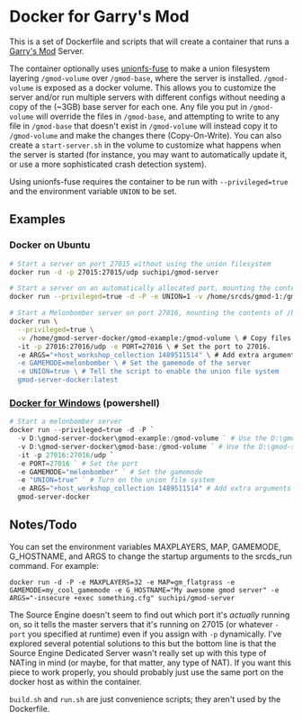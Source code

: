 # Docker for Garry's Mod
This is a set of Dockerfile and scripts that will create a container that runs a [Garry's Mod](https://gmod.facepunch.com/) Server. 

The container optionally uses [unionfs-fuse](https://github.com/rpodgorny/unionfs-fuse) to make a union filesystem layering `/gmod-volume` over `/gmod-base`, where the server is installed. 
`/gmod-volume` is exposed as a docker volume. 
This allows you to customize the server and/or run multiple servers with different configs without needing a copy of the (~3GB) base server for each one. 
Any file you put in `/gmod-volume` will override the files in `/gmod-base`, and attempting to write to any file in `/gmod-base` that doesn't exist in `/gmod-volume` will instead copy it to `/gmod-volume` and make the changes there (Copy-On-Write). 
You can also create a `start-server.sh` in the volume to customize what happens when the server is started (for instance, you may want to automatically update it, or use a more sophisticated crash detection system).

Using unionfs-fuse requires the container to be run with `--privileged=true` and the environment variable `UNION` to be set. 

## Examples
### Docker on Ubuntu
```bash
# Start a server on port 27015 without using the union filesystem
docker run -d -p 27015:27015/udp suchipi/gmod-server

# Start a server on an automatically allocated port, mounting the contents of /home/srcds/gmod-1 over the internal base
docker run --privileged=true -d -P -e UNION=1 -v /home/srcds/gmod-1:/gmod-volume suchipi/gmod-server

# Start a Melonbomber server on port 27016, mounting the contents of /home/gmod-server-docker/gmod-example over the base
docker run \
  --privileged=true \
  -v /home/gmod-server-docker/gmod-example:/gmod-volume \ # Copy files from the "gmod-example" folder to the "gmod-volume" for custom settings and addons
  -it -p 27016:27016/udp -e PORT=27016 \ # Set the port to 27016.
  -e ARGS="+host_workshop_collection 1489511514" \ # Add extra arguments to the Garry's Mod server
  -e GAMEMODE=melonbomber \ # Set the gamemode of the server
  -e UNION=true \ # Tell the script to enable the union file system
  gmod-server-docker:latest
```

### [Docker for Windows](https://docs.docker.com/docker-for-windows/) (powershell)
```powershell
# Start a melonbomber server
docker run --privileged=true -d -P `
  -v D:\gmod-server-docker\gmod-example:/gmod-volume ` # Use the D:\gmod-server-docker\gmod-example folder for files specific to this server
  -v D:\gmod-server-docker\gmod-base:/gmod-volume ` # Use the D:\gmod-server-docker\gmod-base folder for all files common to all servers
  -it -p 27016:27016/udp `
  -e PORT=27016 ` # Set the port
  -e GAMEMODE="melonbomber" ` # Set the gamemode
  -e "UNION=true" ` # Turn on the union file system
  -e ARGS="+host_workshop_collection 1489511514" # Add extra arguments to the Garry's Mod server
  gmod-server-docker
```

## Notes/Todo
You can set the environment variables MAXPLAYERS, MAP, GAMEMODE, G_HOSTNAME, and ARGS to change the startup arguments to the srcds_run command. For example:

`docker run -d -P -e MAXPLAYERS=32 -e MAP=gm_flatgrass -e GAMEMODE=my_cool_gamemode -e G_HOSTNAME="My awesome gmod server" -e ARGS="-insecure +exec something.cfg" suchipi/gmod-server`

The Source Engine doesn't seem to find out which port it's *actually* running on, so it tells the master servers that it's running on 27015 (or whatever `-port` you specified at runtime) even if you assign with `-p` dynamically.
I've explored several potential solutions to this but the bottom line is that the Source Engine Dedicated Server wasn't really set up with this type of NATing in mind (or maybe, for that matter, any type of NAT).
If you want this piece to work properly, you should probably just use the same port on the docker host as within the container.

`build.sh` and `run.sh` are just convenience scripts; they aren't used by the Dockerfile.

